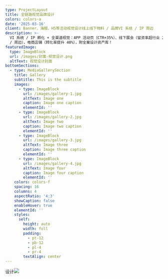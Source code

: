```yaml
---
type: ProjectLayout
title: 全链路视觉品牌设计
colors: colors-a
date: '2025-03-16'
client: Banner、海报、H5等活动视觉设计线上线下物料 / 品牌VI 系统 / IP 周边
description: >-
  VI 系统 / IP 孵化 + 全渠道视觉：APP 活动页（CTR+35%）、线下展会（留资率超行业 2 倍）、50 + 品牌项目（含 logo / 手册
  / 周边），电商店铺（转化率提升 40%），附全案设计资产库！
featuredImage:
  type: ImageBlock
  url: /images/封面-视觉设计.png
  altText: 视觉设计封面
bottomSections:
  - type: MediaGallerySection
    title: Gallery
    subtitle: This is the subtitle
    images:
      - type: ImageBlock
        url: /images/gallery-1.jpg
        altText: Image one
        caption: Image one caption
        elementId: ''
      - type: ImageBlock
        url: /images/gallery-2.jpg
        altText: Image two
        caption: Image two caption
        elementId: ''
      - type: ImageBlock
        url: /images/gallery-3.jpg
        altText: Image three
        caption: Image three caption
        elementId: ''
      - type: ImageBlock
        url: /images/gallery-4.jpg
        altText: Image four
        caption: Image four caption
        elementId: ''
    colors: colors-f
    spacing: 16
    columns: 4
    aspectRatio: '4:3'
    showCaption: false
    enableHover: true
    elementId: ''
    styles:
      self:
        height: auto
        width: full
        padding:
          - pt-12
          - pb-12
          - pl-4
          - pr-4
        textAlign: center
---
```

设计![](/images/MONKEYgame.png)
